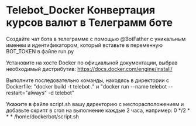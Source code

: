 # Telebot_Docker Конвертация курсов валют в Телеграмм боте

Создайте чат бота в телеграмме с помощью @BotFather с уникальным именем и идентификатором, который вставьте в переменную BOT_TOKEN в файле run.py

Установите на хосте Docker по официальной документации, выбрав необходимый дистрибутив: https://docs.docker.com/engine/install/

Выполните последовательно команды, находясь в директории с Dockerfile: "docker build -t telebot ." и "docker run --name telebot --restart="always" -d telebot"

Укажите в файле script.sh вашу директорию с месторасположением и добавьте скрипт в cron на выполнение каждые 2 часа, например: 0 */2 * * * /home/dockerbot/script.sh

